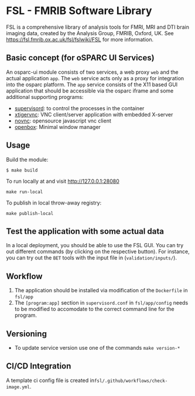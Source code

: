 # FSL - FMRIB Software Library

FSL is a comprehensive library of analysis tools for FMRI, MRI and DTI brain imaging data, created by the Analysis Group, FMRIB, Oxford, UK. See https://fsl.fmrib.ox.ac.uk/fsl/fslwiki/FSL for more information.

## Basic concept (for oSPARC UI Services)

An osparc-ui module consists of two services, a web proxy ```web``` and the actual application ```app```.  The ```web``` service acts only as a proxy for integration into the osparc platform. The ```app``` service consists of the X11 based GUI application that should be accessible via the osparc iframe and some additional supporting programs:
- [supervisord](http://supervisord.org/): to control the processes in the container
- [xtigervnc](https://tigervnc.org/): VNC client/server application with embedded X-server
- [novnc](https://novnc.com/info.html): opensource javascript vnc client
- [openbox](http://openbox.org/wiki/Main_Page): Minimal window manager

## Usage

Build the module:
```console
$ make build
```
To run locally at and visit http://127.0.0.1:28080
```console
make run-local
```
To publish in local throw-away registry:
```console
make publish-local
```
## Test the application with some actual data
In a local deployment, you should be able to use the FSL GUI. You can try out different commands (by clicking on the respective button). For instance, you can try out the ```BET``` tools with the input file in (```validation/inputs/```).

## Workflow

1. The application should be installed via modification of the ```Dockerfile``` in ```fsl/app```
2. The  ```[program:app]``` section in ```supervisord.conf``` in ```fsl/app/config```  needs to be modified to accomodate to the correct command line for the program.

## Versioning
- To update service version use one of the commands ``make version-*``

## CI/CD Integration
A template ci config file is created in```fsl/.github/workflows/check-image.yml```.